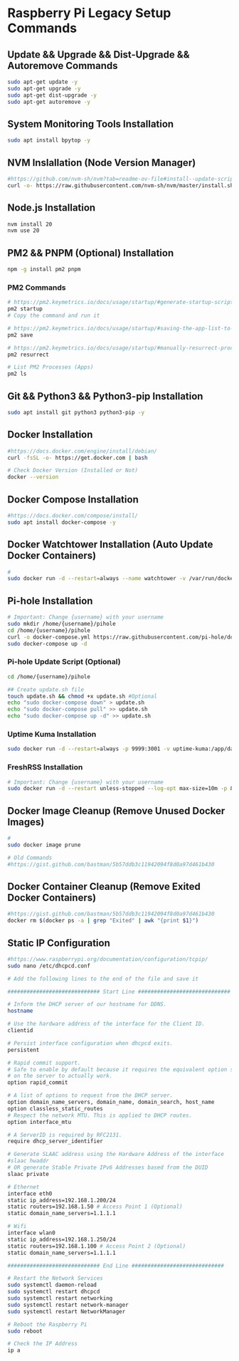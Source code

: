 # Raspberry Pi Legacy Setup Commands

## Update && Upgrade && Dist-Upgrade && Autoremove Commands

```bash
sudo apt-get update -y
sudo apt-get upgrade -y
sudo apt-get dist-upgrade -y
sudo apt-get autoremove -y
```

## System Monitoring Tools Installation

```bash
sudo apt install bpytop -y
```


## NVM Inslallation (Node Version Manager)

```bash
#https://github.com/nvm-sh/nvm?tab=readme-ov-file#install--update-script
curl -o- https://raw.githubusercontent.com/nvm-sh/nvm/master/install.sh | bash

```

## Node.js Installation

```bash
nvm install 20
nvm use 20
```

## PM2 && PNPM (Optional) Installation

```bash
npm -g install pm2 pnpm
```

### PM2 Commands

```bash
# https://pm2.keymetrics.io/docs/usage/startup/#generate-startup-script
pm2 startup
# Copy the command and run it

# https://pm2.keymetrics.io/docs/usage/startup/#saving-the-app-list-to-be-restored-at-reboot
pm2 save

# https://pm2.keymetrics.io/docs/usage/startup/#manually-resurrect-processes
pm2 resurrect

# List PM2 Processes (Apps)
pm2 ls
```

## Git && Python3 && Python3-pip Installation

```bash
sudo apt install git python3 python3-pip -y
```

## Docker Installation

```bash
#https://docs.docker.com/engine/install/debian/
curl -fsSL -o- https://get.docker.com | bash

# Check Docker Version (Installed or Not)
docker --version
```

## Docker Compose Installation

```bash
#https://docs.docker.com/compose/install/
sudo apt install docker-compose -y
```

## Docker Watchtower Installation (Auto Update Docker Containers)

```bash
#
sudo docker run -d --restart=always --name watchtower -v /var/run/docker.sock:/var/run/docker.sock containrrr/watchtower
```

## Pi-hole Installation

```bash
# Important: Change {username} with your username
sudo mkdir /home/{username}/pihole
cd /home/{username}/pihole
curl -o docker-compose.yml https://raw.githubusercontent.com/pi-hole/docker-pi-hole/master/examples/docker-compose.yml.example > docker-compose.yml
sudo docker-compose up -d
```

### Pi-hole Update Script (Optional)

```bash
cd /home/{username}/pihole

## Create update.sh file
touch update.sh && chmod +x update.sh #Optional
echo "sudo docker-compose down" > update.sh
echo "sudo docker-compose pull" >> update.sh
echo "sudo docker-compose up -d" >> update.sh
```

### Uptime Kuma Installation

```bash
sudo docker run -d --restart=always -p 9999:3001 -v uptime-kuma:/app/data --name uptime-kuma louislam/uptime-kuma:1
```

### FreshRSS Installation

```bash
# Important: Change {username} with your username
sudo docker run -d --restart unless-stopped --log-opt max-size=10m -p 8888:80 -e TZ=Europe/Istanbul -e 'CRON_MIN=1,31' -v /home/{username}/freshrss/data:/var/www/FreshRSS/data -v /home/{username}/freshrss/extensions:/var/www/FreshRSS/extensions --name freshrss freshrss/freshrss
```

## Docker Image Cleanup (Remove Unused Docker Images)

```bash
# 
sudo docker image prune

# Old Commands
#https://gist.github.com/bastman/5b57ddb3c11942094f8d0a97d461b430
```

## Docker Container Cleanup (Remove Exited Docker Containers)

```bash
#https://gist.github.com/bastman/5b57ddb3c11942094f8d0a97d461b430
docker rm $(docker ps -a | grep "Exited" | awk "{print $1}")
```

## Static IP Configuration

```bash
#https://www.raspberrypi.org/documentation/configuration/tcpip/
sudo nano /etc/dhcpcd.conf

# Add the following lines to the end of the file and save it

############################# Start Line #############################

# Inform the DHCP server of our hostname for DDNS.
hostname

# Use the hardware address of the interface for the Client ID.
clientid

# Persist interface configuration when dhcpcd exits.
persistent

# Rapid commit support.
# Safe to enable by default because it requires the equivalent option set
# on the server to actually work.
option rapid_commit

# A list of options to request from the DHCP server.
option domain_name_servers, domain_name, domain_search, host_name
option classless_static_routes
# Respect the network MTU. This is applied to DHCP routes.
option interface_mtu

# A ServerID is required by RFC2131.
require dhcp_server_identifier

# Generate SLAAC address using the Hardware Address of the interface
#slaac hwaddr
# OR generate Stable Private IPv6 Addresses based from the DUID
slaac private

# Ethernet
interface eth0
static ip_address=192.168.1.200/24
static routers=192.168.1.50 # Access Point 1 (Optional)
static domain_name_servers=1.1.1.1

# Wifi
interface wlan0
static ip_address=192.168.1.250/24
static routers=192.168.1.100 # Access Point 2 (Optional)
static domain_name_servers=1.1.1.1

############################# End Line #############################

# Restart the Network Services
sudo systemctl daemon-reload
sudo systemctl restart dhcpcd
sudo systemctl restart networking
sudo systemctl restart network-manager
sudo systemctl restart NetworkManager

# Reboot the Raspberry Pi
sudo reboot

# Check the IP Address
ip a

```
